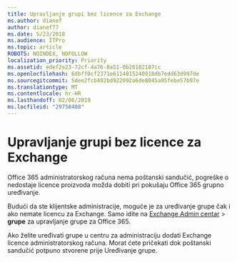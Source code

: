 ```yaml
---
title: Upravljanje grupi bez licence za Exchange
ms.author: dianef
author: dianef77
ms.date: 5/23/2018
ms.audience: ITPro
ms.topic: article
ROBOTS: NOINDEX, NOFOLLOW
localization_priority: Priority
ms.assetid: edef2e23-72cf-4a76-8a51-0b26182187cc
ms.openlocfilehash: 6dbff0cf2371e6114815240918db7edd63d997de
ms.sourcegitcommit: 5dee2fcb492bd922092a6de8045a95febe57b97e
ms.translationtype: MT
ms.contentlocale: hr-HR
ms.lasthandoff: 02/06/2019
ms.locfileid: "29758408"
---
```

# <a name="manage-a-group-without-an-exchange-license"></a>Upravljanje grupi bez licence za Exchange

Office 365 administratorskog računa nema poštanski sandučić, pogreške o nedostaje licence proizvoda možda dobiti pri pokušaju Office 365 grupno uređivanje.
  
Budući da ste klijentske administracije, moguće je za uređivanje grupe čak i ako nemate licencu za Exchange. Samo idite na [Exchange Admin centar](https://outlook.office365.com/ecp.aspx) \> **grupe** za upravljanje grupe za Office 365. 
  
Ako želite uređivati grupe u centru za administraciju dodati Exchange licence administratorskog računa. Morat ćete pričekati dok poštanski sandučić potpuno stvorene prije Uređivanje grupe.
  

